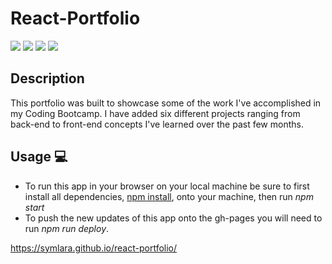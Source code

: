 # React-Portfolio
<a href="#"><img src="https://img.shields.io/badge/javascript-80%25-blue"></a>
<a href="#"><img src="https://img.shields.io/badge/css-50%25-blue"></a>
<a href="#"><img src="https://img.shields.io/badge/dependencies-100%25-gree"></a>
<a href="#"><img src="https://img.shields.io/badge/React-100%25-blueviolet"></a>


## Description 
This portfolio was built to showcase some of the work I've accomplished in my Coding Bootcamp. I have added six different projects ranging from back-end to front-end concepts I've learned over the past few months. 


## Usage 💻 
* To run this app in your browser on your local machine be sure to first install all dependencies, <u>npm install</u>, onto your machine, then run <i>npm start</i>
* To push the new updates of this app onto the gh-pages you will need to run <i>npm run deploy</i>.




<a href="https://symlara.github.io/react-portfolio/" target="_blank" rel="noopener noreferrer">https://symlara.github.io/react-portfolio/</a>
